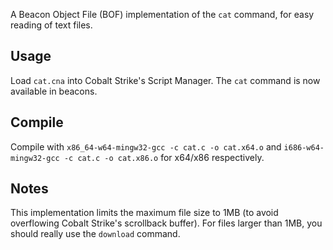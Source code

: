 A Beacon Object File (BOF) implementation of the `cat` command, for easy reading of text files. 

## Usage

Load `cat.cna` into Cobalt Strike's Script Manager. The `cat` command is now available in beacons.

## Compile

Compile with `x86_64-w64-mingw32-gcc -c cat.c -o cat.x64.o` and `i686-w64-mingw32-gcc -c cat.c -o cat.x86.o` for x64/x86 respectively. 

## Notes

This implementation limits the maximum file size to 1MB (to avoid overflowing Cobalt Strike's scrollback buffer). For files larger than 1MB, you should really use the `download` command.

